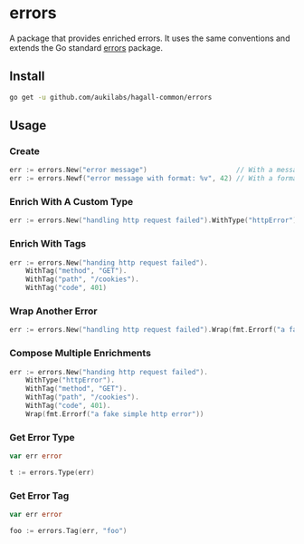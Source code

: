 # errors

A package that provides enriched errors. It uses the same conventions and extends the Go standard [errors](https://pkg.go.dev/errors) package.

## Install

```sh
go get -u github.com/aukilabs/hagall-common/errors
```

## Usage

### Create

```go
err := errors.New("error message")                      // With a message.
err := errors.Newf("error message with format: %v", 42) // With a formatted message.
```

### Enrich With A Custom Type

```go
err := errors.New("handling http request failed").WithType("httpError")
```

### Enrich With Tags

```go
err := errors.New("handing http request failed").
    WithTag("method", "GET").
    WithTag("path", "/cookies").
    WithTag("code", 401)
```

### Wrap Another Error

```go
err := errors.New("handling http request failed").Wrap(fmt.Errorf("a fake simple http error"))
```

### Compose Multiple Enrichments

```go
err := errors.New("handing http request failed").
    WithType("httpError").
    WithTag("method", "GET").
    WithTag("path", "/cookies").
    WithTag("code", 401).
    Wrap(fmt.Errorf("a fake simple http error"))
```

### Get Error Type

```go
var err error

t := errors.Type(err)
```

### Get Error Tag

```go
var err error

foo := errors.Tag(err, "foo")
```
